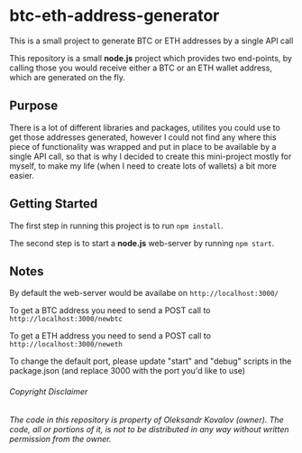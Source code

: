 # btc-eth-address-generator

This is a small project to generate BTC or ETH addresses by a single API call

This repository is a small **node.js** project which provides two end-points, by calling those you would receive either a BTC or an ETH wallet address, which are generated on the fly.

## Purpose

There is a lot of different libraries and packages, utilites you could use to get those addresses generated, however I could not find any where this piece of functionality was wrapped and put in place to be available by a single API call, so that is why I decided to create this mini-project mostly for myself, to make my life (when I need to create lots of wallets) a bit more easier.

## Getting Started

The first step in running this project is to run `npm install`.

The second step is to start a **node.js** web-server by running `npm start`.

## Notes

By default the web-server would be availabe on `http://localhost:3000/`

To get a BTC address you need to send a POST call to `http://localhost:3000/newbtc`

To get a ETH address you need to send a POST call to `http://localhost:3000/neweth`

To change the default port, please update "start" and "debug" scripts in the package.json (and replace 3000 with the port you'd like to use)

###### Copyright Disclaimer
###### The code in this repository is property of Oleksandr Kovalov (owner). The code, all or portions of it, is not to be distributed in any way without written permission from the owner.

